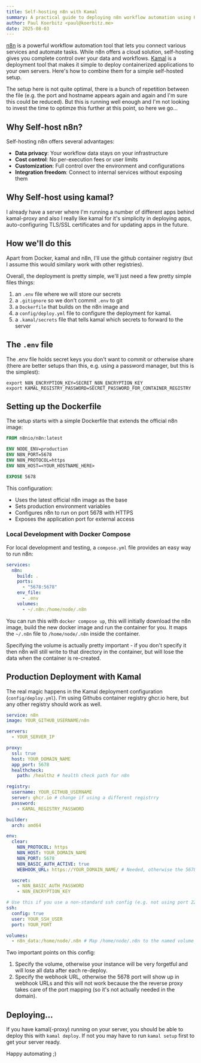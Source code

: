 ```yaml
---
title: Self-hosting n8n with Kamal
summary: A practical guide to deploying n8n workflow automation using Kamal for simple, container-based deployments
author: Paul Koerbitz <paul@koerbitz.me>
date: 2025-08-03
---
```


[n8n] is a powerful workflow automation tool that lets you connect various services and automate tasks. While n8n offers a cloud solution, self-hosting gives you complete control over your data and workflows. [Kamal] is a deployment tool that makes it simple to deploy containerized applications to your own servers. Here's how to combine them for a simple self-hosted setup.

The setup here is not quite optimal, there is a bunch of repetition between the file (e.g. the port and hostname appears again and again
and I'm sure this could be reduced). But this is running well enough and I'm not looking to invest the time to optimze this further at
this point, so here we go...

## Why Self-host n8n?

Self-hosting n8n offers several advantages:
- **Data privacy**: Your workflow data stays on your infrastructure
- **Cost control**: No per-execution fees or user limits
- **Customization**: Full control over the environment and configurations
- **Integration freedom**: Connect to internal services without exposing them

## Why Self-host using kamal?

I already have a server where I'm running a number of different apps behind kamal-proxy and also
I really like kamal for it's simplicity in deploying apps, auto-configuring TLS/SSL certificates
and for updating apps in the future.

## How we'll do this

Apart from Docker, kamal and n8n, I'll use the github container registry (but I assume this would
similary work with other registries).

Overall, the deployment is pretty simple, we'll just need a few pretty simple files things:

1. an `.env` file where we will store our secrets
2. a `.gitignore` so we don't commit `.env` to git
3. a `Dockerfile` that builds on the n8n image and
4. a `config/deploy.yml` file to configure the deployment for kamal.
5. a `.kamal/secrets` file that tells kamal which secrets to forward to the server

## The `.env` file

The .env file holds secret keys you don't want to commit or otherwise share (there are
better setups than this, e.g. using a password manager, but this is the simplest):

```
export N8N_ENCRYPTION_KEY=SECRET_N8N_ENCRYPTION_KEY
export KAMAL_REGISTRY_PASSWORD=SECRET_PASSWORD_FOR_CONTAINER_REGISTRY
```

## Setting up the Dockerfile

The setup starts with a simple Dockerfile that extends the official n8n image:

```dockerfile
FROM n8nio/n8n:latest

ENV NODE_ENV=production
ENV N8N_PORT=5678
ENV N8N_PROTOCOL=https
ENV N8N_HOST=<YOUR_HOSTNAME_HERE>

EXPOSE 5678
```

This configuration:
- Uses the latest official n8n image as the base
- Sets production environment variables
- Configures n8n to run on port 5678 with HTTPS
- Exposes the application port for external access

### Local Development with Docker Compose

For local development and testing, a `compose.yml` file provides an easy way to run n8n:

```yaml
services:
  n8n:
    build: .
    ports:
      - "5678:5678"
    env_file:
      - .env
    volumes:
      - ~/.n8n:/home/node/.n8n
```

You can run this with `docker compose up`, this will initially download the n8n image, build the
new docker image and run the container for you. It maps the `~/.n8n` file to `/home/node/.n8n`
inside the container.

Specifying the volume is actually pretty important - if you don't specify it then n8n will
still write to that directory in the container, but will lose the data when the container
is re-created.

## Production Deployment with Kamal

The real magic happens in the Kamal deployment configuration (`config/deploy.yml`). I'm
using Githubs container registry ghcr.io here, but any other registry should work as well.


```yaml
service: n8n
image: YOUR_GITHUB_USERNAME/n8n

servers:
  - YOUR_SERVER_IP

proxy:
  ssl: true
  host: YOUR_DOMAIN_NAME
  app_port: 5678
  healthcheck:
    path: /healthz # health check path for n8n

registry:
  username: YOUR_GITHUB_USERNAME
  server: ghcr.io # change if using a different registrry
  password:
    - KAMAL_REGISTRY_PASSWORD

builder:
  arch: amd64

env:
  clear:
    N8N_PROTOCOL: https
    N8N_HOST: YOUR_DOMAIN_NAME
    N8N_PORT: 5678
    N8N_BASIC_AUTH_ACTIVE: true
    WEBHOOK_URL: https://YOUR_DOMAIN_NAME/ # Needed, otherwise the 5678 port shows up in webhooks (e.g. for oauth)

  secret:
    - N8N_BASIC_AUTH_PASSWORD
    - N8N_ENCRYPTION_KEY

# Use this if you use a non-standard ssh config (e.g. not using port 22)
ssh:
  config: true
  user: YOUR_SSH_USER
  port: YOUR_PORT

volumes:
  - n8n_data:/home/node/.n8n # Map /home/node/.n8n to the named volume `n8n_data`
```

Two important points on this config:

1. Specify the volume, otherwise your instance will be very forgetful and will lose all data after each re-deploy.
2. Specify the webhook URL, otherwise the 5678 port will show up in webhook URLs and this will not work because the
    the reverse proxy takes care of the port mapping (so it's not actually needed in the domain).

## Deploying...

If you have kamal(-proxy) running on your server, you should be able to deploy this with `kamal deploy`. If not
you may have to run `kamal setup` first to get your server ready.

Happy automating ;)

[n8n]: https://n8n.io
[Kamal]: https://kamal-deploy.org
